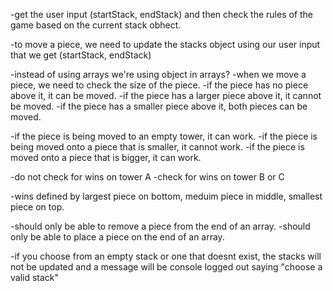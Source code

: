 -get the user input (startStack, endStack) and then check the rules of the game based on the current stack obhect.

-to move a piece, we need to update the stacks object using our user input that we get (startStack, endStack)


-instead of using arrays we're using object in arrays?
-when we move a piece, we need to check the size of the piece.
-if the piece has no piece above it, it can be moved.
-if the piece has a larger piece above it, it cannot be moved. 
-if the piece has a smaller piece above it, both pieces can be moved. 

-if the piece is being moved to an empty tower, it can work. 
-if the piece is being moved onto a piece that is smaller, it cannot work. 
-if the piece is moved onto a piece that is bigger, it can work.

-do not check for wins on tower A
-check for wins on tower B or C

-wins defined by largest piece on bottom, meduim piece in middle, smallest piece on top. 

-should only be able to remove a piece from the end of an array.
-should only be able to place a piece on the end of an array. 

-if you choose from an empty stack or one that doesnt exist, the stacks will not be updated and a message will be console logged out saying "choose a valid stack"


